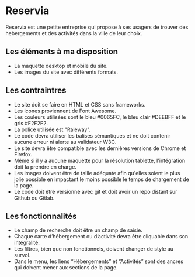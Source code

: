# Reservia

Reservia est une petite entreprise qui propose à ses usagers de trouver des hebergements et des activités dans la ville de leur choix.

## Les éléments à ma disposition

* La maquette desktop et mobile du site.
* Les images du site avec différents formats.

## Les contraintres

* Le site doit se faire en HTML et CSS sans frameworks.
* Les icones proviennent de Font Awesome.
* Les couleurs utilisées sont le bleu #0065FC, le bleu clair #DEEBFF et le gris #F2F2F2.
* La police utilisée est "Raleway".
* Le code devra utiliser les balises sémantiques et ne doit contenir aucune erreur ni alerte au validateur W3C.
* Le site devra être compatible avec les dernières versions de Chrome et Firefox.
* Même si il y a aucune maquette pour la résolution tablette, l'intégration doit la prendre en charge.
* Les images doivent être de taille adéquate afin qu'elles soient le plus jolie possible en impactant le moins possible le temps de chargement de la page.
* Le code doit être versionné avec git et doit avoir un repo distant sur Github ou Gitlab.

## Les fonctionnalités

* Le champ de recherche doit être un champ de saisie.
* Chaque carte d’hébergement ou d’activité devra être cliquable dans son intégralité.
* Les filtres, bien que non fonctionnels, doivent changer de style au survol.
* Dans le menu, les liens “Hébergements” et “Activités” sont des ancres qui doivent mener aux sections de la page.
